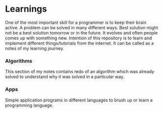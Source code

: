 # Learnings
One of the most important skill for a programmer is to keep their brain active. A problem can be solved in many different ways. Best solution might not be a best solution tomorrow or in the future. It evolves and often people comes up with something new. Intention of this repository is to learn and implement different things/tutorials from the internet. It can be called as a notes of my learning journey.

### Algorithms
This section of my notes contains redo of an algorithm which was already solved to understand why it was solved in a particular way.

### Apps
Simple application programs in different languages to brush up or learn a programming language.
